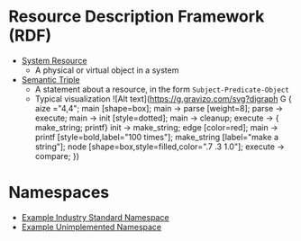 # Resource Description Framework (RDF)
- [System Resource](https://en.wikipedia.org/wiki/System_resource)
    - A physical or virtual object in a system
- [Semantic Triple](https://en.wikipedia.org/wiki/Semantic_triple)
    - A statement about a resource, in the form `Subject-Predicate-Object`
    - Typical visualization
      ![Alt text](https://g.gravizo.com/svg?digraph G {
          aize ="4,4";
          main [shape=box];
          main -> parse [weight=8];
          parse -> execute;
          main -> init [style=dotted];
          main -> cleanup;
          execute -> { make_string; printf}
          init -> make_string;
          edge [color=red];
          main -> printf [style=bold,label="100 times"];
          make_string [label="make a string"];
          node [shape=box,style=filled,color=".7 .3 1.0"];
          execute -> compare;
      })

# Namespaces
- [Example Industry Standard Namespace](http://www.w3.org/2001/XMLSchema#)
- [Example Unimplemented Namespace](http://www.cubrc.org/avatar#)


